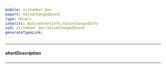 ```yaml
---
module: ui/number_box
export: ValueChangedEvent
type: Object
inherits: NativeEventInfo,ValueChangedInfo
uid: ui/number_box:ValueChangedEvent
generateTypeLink: 
---
```

---
##### shortDescription
<!-- Description goes here -->

---
<!-- Description goes here -->